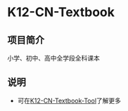 # K12-CN-Textbook

## 项目简介

小学、初中、高中全学段全科课本

## 说明

- 可在[K12-CN-Textbook-Tool](https://github.com/howdy213/K12-CN-Textbook-Tool)了解更多

